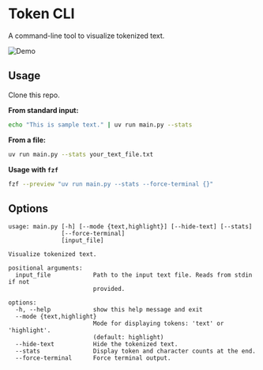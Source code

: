 # Token CLI

A command-line tool to visualize tokenized text.

![Demo](demo.gif)

## Usage

Clone this repo.

**From standard input:**

```bash
echo "This is sample text." | uv run main.py --stats
```

**From a file:**

```bash
uv run main.py --stats your_text_file.txt
```

**Usage with `fzf`**
```bash
fzf --preview "uv run main.py --stats --force-terminal {}"
```

## Options

```
usage: main.py [-h] [--mode {text,highlight}] [--hide-text] [--stats]
               [--force-terminal]
               [input_file]

Visualize tokenized text.

positional arguments:
  input_file            Path to the input text file. Reads from stdin if not
                        provided.

options:
  -h, --help            show this help message and exit
  --mode {text,highlight}
                        Mode for displaying tokens: 'text' or 'highlight'.
                        (default: highlight)
  --hide-text           Hide the tokenized text.
  --stats               Display token and character counts at the end.
  --force-terminal      Force terminal output.

```